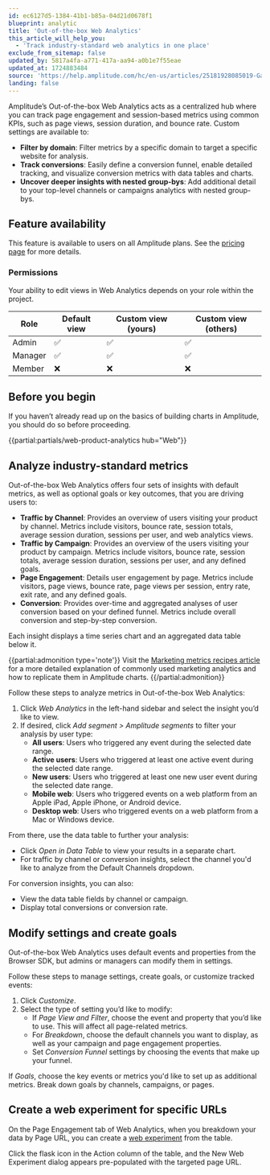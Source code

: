 ```yaml
---
id: ec6127d5-1384-41b1-b85a-04d21d0678f1
blueprint: analytic
title: 'Out-of-the-box Web Analytics'
this_article_will_help_you:
  - 'Track industry-standard web analytics in one place'
exclude_from_sitemap: false
updated_by: 5817a4fa-a771-417a-aa94-a0b1e7f55eae
updated_at: 1724883484
source: 'https://help.amplitude.com/hc/en-us/articles/25181928085019-Gain-marketing-insights-with-web-analytics'
landing: false
---
```


Amplitude’s Out-of-the-box Web Analytics acts as a centralized hub where you can track page engagement and session-based metrics using common KPIs, such as page views, session duration, and bounce rate. Custom settings are available to:

- **Filter by domain**: Filter metrics by a specific domain to target a specific website for analysis.
- **Track conversions**: Easily define a conversion funnel, enable detailed tracking, and visualize conversion metrics with data tables and charts.
- **Uncover deeper insights with nested group-bys**: Add additional detail to your top-level channels or campaigns analytics with nested group-bys.

## Feature availability

This feature is available to users on all Amplitude plans. See the [pricing page](https://amplitude.com/pricing) for more details.

### Permissions

Your ability to edit views in Web Analytics depends on your role within the project.

| Role    | Default view | Custom view (yours) | Custom view (others) |
| ------- | ------------ | ------------------- | -------------------- |
| Admin   | ✅            | ✅                   | ✅                    |
| Manager | ✅            | ✅                   | ✅                    |
| Member  | ❌            | ❌                   | ❌                    |

## Before you begin

If you haven’t already read up on the basics of building charts in Amplitude, you should do so before proceeding.

{{partial:partials/web-product-analytics hub="Web"}}


## Analyze industry-standard metrics
Out-of-the-box Web Analytics offers four sets of insights with default metrics, as well as optional goals or key outcomes, that you are driving users to:

- **Traffic by Channel**: Provides an overview of users visiting your product by channel. Metrics include visitors, bounce rate, session totals, average session duration, sessions per user, and web analytics views.
- **Traffic by Campaign**: Provides an overview of the users visiting your product by campaign. Metrics include visitors, bounce rate, session totals, average session duration, sessions per user, and any defined goals.
- **Page Engagement**: Details user engagement by page. Metrics include visitors, page views, bounce rate, page views per session, entry rate, exit rate, and any defined goals.
- **Conversion**: Provides over-time and aggregated analyses of user conversion based on your defined funnel. Metrics include overall conversion and step-by-step conversion.

Each insight displays a time series chart and an aggregated data table below it. 

{{partial:admonition type='note'}}
Visit the [Marketing metrics recipes article](/docs/analytics/charts/user-sessions/marketing-metrics-recipes) for a more detailed explanation of commonly used marketing analytics and how to replicate them in Amplitude charts.
{{/partial:admonition}}

Follow these steps to analyze metrics in Out-of-the-box Web Analytics:

1. Click *Web Analytics* in the left-hand sidebar and select the insight you’d like to view.
2. If desired, click *Add segment > Amplitude segments* to filter your analysis by user type:
    * **All users**: Users who triggered any event during the selected date range.
    * **Active users**: Users who triggered at least one active event during the selected date range.
    * **New users**: Users who triggered at least one new user event during the selected date range.
    * **Mobile web**: Users who triggered events on a web platform from an Apple iPad, Apple iPhone, or Android device.
    * **Desktop web**: Users who triggered events on a web platform from a Mac or Windows device.

From there, use the data table to further your analysis: 
- Click *Open in Data Table* to view your results in a separate chart.
- For traffic by channel or conversion insights, select the channel you'd like to analyze from the Default Channels dropdown.

For conversion insights, you can also:
- View the data table fields by channel or campaign.
- Display total conversions or conversion rate.

## Modify settings and create goals

Out-of-the-box Web Analytics uses default events and properties from the Browser SDK, but admins or managers can modify them in settings.

Follow these steps to manage settings, create goals, or customize tracked events:

1. Click *Customize*.
2. Select the type of setting you’d like to modify:
   * If *Page View and Filter*, choose the event and property that you’d like to use. This will affect all page-related metrics.
   * For *Breakdown*, choose the default channels you want to display, as well as your campaign and page engagement properties.
   * Set *Conversion Funnel* settings by choosing the events that make up your funnel.

If *Goals*, choose the key events or metrics you'd like to set up as additional metrics. Break down goals by  channels, campaigns, or pages.

## Create a web experiment for specific URLs

On the Page Engagement tab of Web Analytics, when you breakdown your data by Page URL, you can create a [web experiment](/docs/web-experiment) from the table.

Click the flask icon in the Action column of the table, and the New Web Experiment dialog appears pre-populated with the targeted page URL.